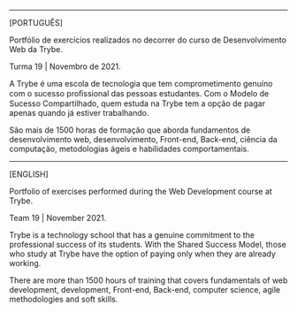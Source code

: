 _______________________

[PORTUGUÊS]

Portfólio de exercícios realizados no decorrer do curso de Desenvolvimento Web da Trybe.

Turma 19 | Novembro de 2021.

A Trybe é uma escola de tecnologia que tem comprometimento genuíno com o sucesso
proﬁssional das pessoas estudantes. Com o Modelo de Sucesso Compartilhado, quem
estuda na Trybe tem a opção de pagar apenas quando já estiver trabalhando.

São mais de 1500 horas de formação que aborda fundamentos de desenvolvimento
web, desenvolvimento, Front-end, Back-end, ciência da computação, metodologias
ágeis e habilidades comportamentais.

_______________________

[ENGLISH]

Portfolio of exercises performed during the Web Development course at Trybe.

Team 19 | November 2021.

Trybe is a technology school that has a genuine commitment to the professional
success of its students. With the Shared Success Model, those who study at Trybe have
the option of paying only when they are already working.

There are more than 1500 hours of training that covers fundamentals of web
development, development, Front-end, Back-end, computer science, agile
methodologies and soft skills.
